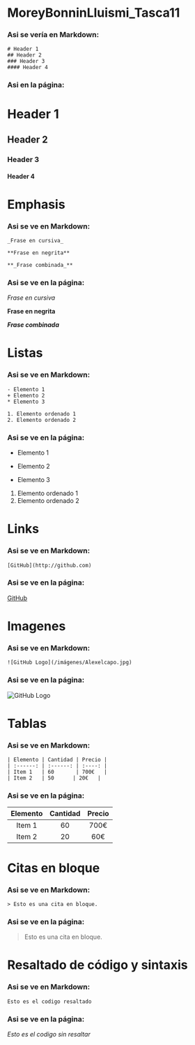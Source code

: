 # MoreyBonninLluismi_Tasca11

### Asi se vería en Markdown:
```
# Header 1
## Header 2
### Header 3
#### Header 4
```
### Asi en la página:

# Header 1
## Header 2
### Header 3
#### Header 4

# Emphasis 

### Asi se ve en Markdown:

```
_Frase en cursiva_ 

**Frase en negrita**

**_Frase combinada_**
```

### Asi se ve en la página:

_Frase en cursiva_

**Frase en negrita**

**_Frase combinada_**

# Listas

### Asi se ve en Markdown:

```
- Elemento 1
+ Elemento 2
* Elemento 3

1. Elemento ordenado 1
2. Elemento ordenado 2
```

### Asi se ve en la página:

- Elemento 1
+ Elemento 2
* Elemento 3

1. Elemento ordenado 1
2. Elemento ordenado 2

# Links

### Asi se ve en Markdown:

```
[GitHub](http://github.com)
```

### Asi se ve en la página:

[GitHub](http://github.com)

# Imagenes

### Asi se ve en Markdown:

```
![GitHub Logo](/imágenes/Alexelcapo.jpg)
```

### Asi se ve en la página:

![GitHub Logo](/imágenes/Alexelcapo.jpg)

# Tablas

### Asi se ve en Markdown:

```
| Elemento | Cantidad | Precio |
| :------: | :------: | :----: |
| Item 1   | 60       | 700€   |
| Item 2   | 50      | 20€   |
```

### Asi se ve en la página:

| Elemento | Cantidad | Precio |
| :------: | :------: | :----: |
| Item 1   | 60       | 700€   |
| Item 2   | 20      | 60€   |

# Citas en bloque

### Asi se ve en Markdown:

```
> Esto es una cita en bloque.
```

### Asi se ve en la página:

> Esto es una cita en bloque.

# Resaltado de código y sintaxis

### Asi se ve en Markdown:

```
Esto es el codigo resaltado
```

### Asi se ve en la página:

*Esto es el codigo sin resaltar*